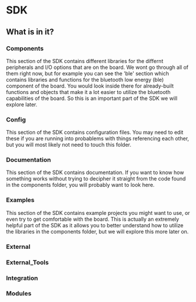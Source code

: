 # SDK
## What is in it?
### Components
This section of the SDK contains different libraries for the differnt peripherals and I/O options that are on the board. We wont go through all of them right now, but for example you can see the 'ble' section which contains libraries and functions for the bluetooth low energy (ble) component of the board. You would look inside there for already-built functions and objects that make it a lot easier to utilize the bluetooth capabilities of the board. So this is an important part of the SDK we will explore later.
### Config
This section of the SDK contains configuration files. You may need to edit these if you are running into probablems with things referencing each other, but you will most likely not need to touch this folder. 
### Documentation
This section of the SDK contains documentation. If you want to know how something works without trying to decipher it straight from the code found in the components folder, you will probably want to look here.
### Examples
This section of the SDK contains example projects you might want to use, or even try to get comfortable with the board. This is actually an extremely helpful part of the SDK as it allows you to better understand how to utilize the libraries in the components folder, but we will explore this more later on.
### External
### External_Tools
### Integration
### Modules
